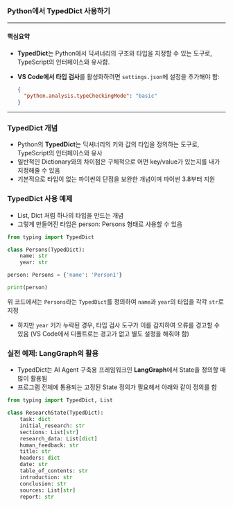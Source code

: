 <!-- 

최종편집: 2024-08-17
-->
### Python에서 TypedDict 사용하기

---

#### 핵심요약

- **TypedDict**는 Python에서 딕셔너리의 구조와 타입을 지정할 수 있는 도구로, TypeScript의 인터페이스와 유사함.
- **VS Code에서 타입 검사**를 활성화하려면 `settings.json`에 설정을 추가해야 함: 

    ```json
    {
      "python.analysis.typeCheckingMode": "basic"
    }
    ```


---

### TypedDict 개념

- Python의 **TypedDict**는 딕셔너리의 키와 값의 타입을 정의하는 도구로, TypeScript의 인터페이스와 유사
- 일반적인 Dictionary와의 차이점은 구체적으로 어떤 key/value가 있는지를 내가 지정해줄 수 있음
- 기본적으로 타입이 없는 파이썬의 단점을 보완한 개념이며 파이썬 3.8부터 지원

### TypedDict 사용 예제
- List, Dict 처럼 하나의 타입을 만드는 개념
- 그렇게 만들어진 타입은 person: Persons 형태로 사용할 수 있음

```python
from typing import TypedDict

class Persons(TypedDict):
    name: str
    year: str

person: Persons = {'name': 'Person1'}

print(person)
```

위 코드에서는 `Persons`라는 `TypedDict`를 정의하여 `name`과 `year`의 타입을 각각 `str`로 지정
- 하지만 `year` 키가 누락된 경우, 타입 검사 도구가 이를 감지하여 오류를 경고할 수 있음 (VS Code에서 디폴트로는 경고가 없고 별도 설정을 해줘야 함)

### 실전 예제: LangGraph의 활용

- TypedDict는 AI Agent 구축용 프레임워크인 **LangGraph**에서 State을 정의할 때 많이 활용됨
- 프로그램 전체에 통용되는 고정된 State 정의가 필요해서 아래와 같이 정의를 함

```python
from typing import TypedDict, List

class ResearchState(TypedDict):
    task: dict
    initial_research: str
    sections: List[str]
    research_data: List[dict]
    human_feedback: str
    title: str
    headers: dict
    date: str
    table_of_contents: str
    introduction: str
    conclusion: str
    sources: List[str]
    report: str
```

